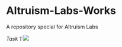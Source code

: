 # Altruism-Labs-Works
A repository special for Altruism Labs

*Task 1*
![]('https://github.com/BhaskarKulshrestha/Altruism-Labs-Works/blob/main/charts/Screenshot%202023-01-01%20000735.png')
